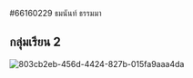#66160229 ธมนันท์ ธรรมมา 
## กลุ่มเรียน 2 
![803cb2eb-456d-4424-827b-015fa9aaa4da](https://github.com/user-attachments/assets/6a3ddb63-1827-47ed-9000-8411809dafdc)
